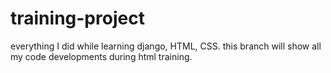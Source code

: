 # training-project
everything I did while learning django, HTML, CSS.
this branch will show all my code developments during html training.
